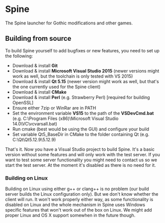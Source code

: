# Spine
The Spine launcher for Gothic modifications and other games.

## Building from source

To build Spine yourself to add bugfixes or new features, you need to set up the following:

* Download & install **Git**
* Download & install **Microsoft Visual Studio 2015** (newer versions might work as well, but the toolchain is only tested with VS 2015)
* Download & install **Qt 5.15** (newer version might work as well, but that's the one currently used for the Spine client)
* Download & install **CMake**
* Download & install **Perl** (e.g. Strawberry Perl) [required for building OpenSSL]
* Ensure either 7zip or WinRar are in PATH
* Set the environment variable **VS15** to the path of the **VSDevCmd.bat** (e.g. C:\Program Files (x86)\Microsoft Visual Studio 14.0\VC\vcvarsall.bat)
* Run cmake (best would be using the GUI) and configure your build
* Set variable Qt5_BaseDir in CMake to the folder containing Qt (e.g. C:\Qt\Qt5.12.9\5.12.9)

That's it. Now you have a Visual Studio project to build Spine. It's a basic version without some features and will only work with the test server. If you want to test some server functionality you might need to contact us so we start the test server. At the moment it's disabled as there is no need for it.

### Building on Linux

Building on Linux using either g++ or clang++ is no problem (our build server builds the Linux configuration only). But we don't know whether the client will run. It won't work properly either way, as some functionality is disabled on Linux and the whole mechanism in Spine uses Windows specific features that won't work out of the box on Linux. We might add proper Linux and OS X support somewhen in the future though.

